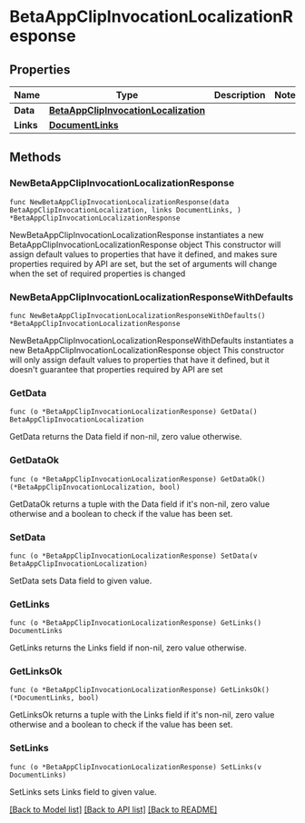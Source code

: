 # BetaAppClipInvocationLocalizationResponse

## Properties

Name | Type | Description | Notes
------------ | ------------- | ------------- | -------------
**Data** | [**BetaAppClipInvocationLocalization**](BetaAppClipInvocationLocalization.md) |  | 
**Links** | [**DocumentLinks**](DocumentLinks.md) |  | 

## Methods

### NewBetaAppClipInvocationLocalizationResponse

`func NewBetaAppClipInvocationLocalizationResponse(data BetaAppClipInvocationLocalization, links DocumentLinks, ) *BetaAppClipInvocationLocalizationResponse`

NewBetaAppClipInvocationLocalizationResponse instantiates a new BetaAppClipInvocationLocalizationResponse object
This constructor will assign default values to properties that have it defined,
and makes sure properties required by API are set, but the set of arguments
will change when the set of required properties is changed

### NewBetaAppClipInvocationLocalizationResponseWithDefaults

`func NewBetaAppClipInvocationLocalizationResponseWithDefaults() *BetaAppClipInvocationLocalizationResponse`

NewBetaAppClipInvocationLocalizationResponseWithDefaults instantiates a new BetaAppClipInvocationLocalizationResponse object
This constructor will only assign default values to properties that have it defined,
but it doesn't guarantee that properties required by API are set

### GetData

`func (o *BetaAppClipInvocationLocalizationResponse) GetData() BetaAppClipInvocationLocalization`

GetData returns the Data field if non-nil, zero value otherwise.

### GetDataOk

`func (o *BetaAppClipInvocationLocalizationResponse) GetDataOk() (*BetaAppClipInvocationLocalization, bool)`

GetDataOk returns a tuple with the Data field if it's non-nil, zero value otherwise
and a boolean to check if the value has been set.

### SetData

`func (o *BetaAppClipInvocationLocalizationResponse) SetData(v BetaAppClipInvocationLocalization)`

SetData sets Data field to given value.


### GetLinks

`func (o *BetaAppClipInvocationLocalizationResponse) GetLinks() DocumentLinks`

GetLinks returns the Links field if non-nil, zero value otherwise.

### GetLinksOk

`func (o *BetaAppClipInvocationLocalizationResponse) GetLinksOk() (*DocumentLinks, bool)`

GetLinksOk returns a tuple with the Links field if it's non-nil, zero value otherwise
and a boolean to check if the value has been set.

### SetLinks

`func (o *BetaAppClipInvocationLocalizationResponse) SetLinks(v DocumentLinks)`

SetLinks sets Links field to given value.



[[Back to Model list]](../README.md#documentation-for-models) [[Back to API list]](../README.md#documentation-for-api-endpoints) [[Back to README]](../README.md)


